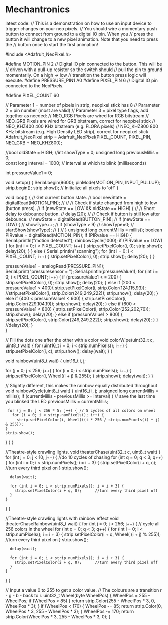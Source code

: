 # Mechantronics
latest code:
// This is a demonstration on how to use an input device to trigger changes on your neo pixels.
// You should wire a momentary push button to connect from ground to a digital IO pin.  When you
// press the button it will change to a new pixel animation.  Note that you need to press the
// button once to start the first animation!

#include <Adafruit_NeoPixel.h>

#define MOTION_PIN   2    // Digital IO pin connected to the button.  This will be
// driven with a pull-up resistor so the switch should
// pull the pin to ground momentarily.  On a high -> low
// transition the button press logic will execute.
#define PRESSURE_PIN1   A0
#define PIXEL_PIN    6    // Digital IO pin connected to the NeoPixels.

#define PIXEL_COUNT 60

// Parameter 1 = number of pixels in strip,  neopixel stick has 8
// Parameter 2 = pin number (most are valid)
// Parameter 3 = pixel type flags, add together as needed:
//   NEO_RGB     Pixels are wired for RGB bitstream
//   NEO_GRB     Pixels are wired for GRB bitstream, correct for neopixel stick
//   NEO_KHZ400  400 KHz bitstream (e.g. FLORA pixels)
//   NEO_KHZ800  800 KHz bitstream (e.g. High Density LED strip), correct for neopixel stick
Adafruit_NeoPixel strip = Adafruit_NeoPixel(PIXEL_COUNT, PIXEL_PIN, NEO_GRB + NEO_KHZ800);

//bool oldState = HIGH;
//int showType = 0;
unsigned long previousMillis = 0;  
const long interval = 1000;           // interval at which to blink (milliseconds)
  
int pressureValue1 = 0;

void setup() {
  Serial.begin(9600);
  pinMode(MOTION_PIN, INPUT_PULLUP);
  strip.begin();
  strip.show(); // Initialize all pixels to 'off'
}

void loop() {
  // Get current button state.
  //  bool newState = digitalRead(MOTION_PIN);
  //
  //  // Check if state changed from high to low (button press).
  //  if (newState == LOW && oldState == HIGH) {
  //    // Short delay to debounce button.
  //    delay(20);
  //    // Check if button is still low after debounce.
  //    newState = digitalRead(BUTTON_PIN);
  //    if (newState == LOW) {
  //      showType++;
  //      if (showType > 9)
  //        showType=0;
  //      startShow(showType);
  //    }
  //  }
 unsigned long currentMillis = millis();
  boolean PIRvalue = digitalRead(MOTION_PIN);
  if (PIRvalue == HIGH) {
    Serial.println("motion detected");
    rainbowCycle(1000);
    if (PIRvalue == LOW) {
      for (int i = 0; i < PIXEL_COUNT; i++) {
      strip.setPixelColor(i, 0);
      strip.show();
      delay(20);
      }
  } else {
    Serial.println("scanning");
    for (int i = 0; i < PIXEL_COUNT; i++) {
      strip.setPixelColor(i, 0);
      strip.show();
      delay(20);
    }
  }
  

  pressureValue1 = analogRead(PRESSURE_PIN1);
  Serial.print("pressuresensor = ");
  Serial.println(pressureValue1);
   for (int i = 0; i < PIXEL_COUNT; i++) {
      if (pressureValue1 < = 200) {
      strip.setPixelColor(i, 0);
      strip.show();
      delay(20);
          } else if (200 < pressureValue1 < 400){
          strip.setPixelColor(i, strip.Color(124,115,93));
      //strip.setPixelColor(i, strip.Color(249,249,222));
      strip.show();
      delay(20);
          }
       else if (400 < pressureValue1 < 600) {
      strip.setPixelColor(i, strip.Color(229,104,19));
      strip.show();
      delay(20);
        } else if (600 < pressureValue1 < 800) {
      strip.setPixelColor(i, strip.Color(252,202,76));
      strip.show();
      delay(20);
        } else if (pressureValue1 > 800) {
      strip.setPixelColor(i, strip.Color(249,249,222));
      strip.show();
      delay(20);
          }
        } 
      //delay(20);
   }  
  }





// Fill the dots one after the other with a color
void colorWipe(uint32_t c, uint8_t wait) {
  for (uint16_t i = 0; i < strip.numPixels(); i++) {
    strip.setPixelColor(i, c);
    strip.show();
    delay(wait);
  }
}

void rainbow(uint8_t wait) {
  uint16_t i, j;

  for (j = 0; j < 256; j++) {
    for (i = 0; i < strip.numPixels(); i++) {
      strip.setPixelColor(i, Wheel((i + j) & 255));
    }
    strip.show();
    delay(wait);
  }
}

// Slightly different, this makes the rainbow equally distributed throughout
void rainbowCycle(uint8_t wait) {
  uint16_t i, j;
  unsigned long currentMillis = millis();
  if (currentMillis - previousMillis >= interval) {
    // save the last time you blinked the LED
    previousMillis = currentMillis;
     
     for (j = 0; j < 256 * 5; j++) { // 5 cycles of all colors on wheel
       for (i = 0; i < strip.numPixels(); i++) {
         strip.setPixelColor(i, Wheel(((i * 256 / strip.numPixels()) + j) & 255));
    }
    strip.show();

  }
 }
}

//Theatre-style crawling lights.
void theaterChase(uint32_t c, uint8_t wait) {
  for (int j = 0; j < 10; j++) { //do 10 cycles of chasing
    for (int q = 0; q < 3; q++) {
      for (int i = 0; i < strip.numPixels(); i = i + 3) {
        strip.setPixelColor(i + q, c);  //turn every third pixel on
      }
      strip.show();

      delay(wait);

      for (int i = 0; i < strip.numPixels(); i = i + 3) {
        strip.setPixelColor(i + q, 0);      //turn every third pixel off
      }
    }
  }
}

//Theatre-style crawling lights with rainbow effect
void theaterChaseRainbow(uint8_t wait) {
  for (int j = 0; j < 256; j++) {   // cycle all 256 colors in the wheel
    for (int q = 0; q < 3; q++) {
      for (int i = 0; i < strip.numPixels(); i = i + 3) {
        strip.setPixelColor(i + q, Wheel( (i + j) % 255)); //turn every third pixel on
      }
      strip.show();

      delay(wait);

      for (int i = 0; i < strip.numPixels(); i = i + 3) {
        strip.setPixelColor(i + q, 0);      //turn every third pixel off
      }
    }
  }
}

// Input a value 0 to 255 to get a color value.
// The colours are a transition r - g - b - back to r.
uint32_t Wheel(byte WheelPos) {
  WheelPos = 255 - WheelPos;
  if (WheelPos < 85) {
    return strip.Color(255 - WheelPos * 3, 0, WheelPos * 3);
  }
  if (WheelPos < 170) {
    WheelPos -= 85;
    return strip.Color(0, WheelPos * 3, 255 - WheelPos * 3);
  }
  WheelPos -= 170;
  return strip.Color(WheelPos * 3, 255 - WheelPos * 3, 0);
}
